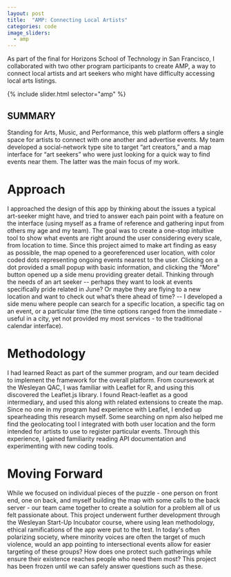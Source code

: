 ```yaml
---
layout: post
title:  "AMP: Connecting Local Artists"
categories: code
image_sliders:
  - amp
---
```

As part of the final for Horizons School of Technology in San Francisco, I collaborated with two other program participants to create AMP, a way to connect local artists and art seekers who might have difficulty accessing local arts listings.

{% include slider.html selector="amp" %}

## SUMMARY
Standing for Arts, Music, and Performance, this web platform offers a single space for artists to connect with one another and advertise events. My team developed a social-network type site to target “art creators,” and a map interface for “art seekers” who were just looking for a quick way to find events near them. The latter was the main focus of my work.

# Approach
I approached the design of this app by thinking about the issues a typical art-seeker might have, and tried to answer each pain point with a feature on the interface (using myself as a frame of reference and gathering input from others my age and my team). The goal was to create a one-stop intuitive tool to show what events are right around the user considering every scale, from location to time. Since this project aimed to make art finding as easy as possible, the map opened to a georeferenced user location, with color coded dots representing ongoing events nearest to the user. Clicking on a dot provided a small popup with basic information, and clicking the “More” button opened up a side menu providing greater detail. Thinking through the needs of an art seeker -- perhaps they want to look at events specifically pride related in June? Or maybe they are flying to a new location and want to check out what’s there ahead of time? -- I developed a side menu where people can search for a specific location, a specific tag on an event, or a particular time (the time options ranged from the immediate - useful in a city, yet not provided my most services - to the traditional calendar interface).

# Methodology
I had learned React as part of the summer program, and our team decided to implement the framework for the overall platform. From coursework at the Wesleyan QAC, I was familiar with Leaflet for R, and using this discovered the Leaflet.js library. I found React-leaflet as a good intermediary, and used this along with related extensions to create the map.  Since no one in my program had experience with Leaflet, I ended up spearheading this research myself. Some searching on npm also helped me find the geolocating tool I integrated with both user location and the form intended for artists to use to register particular events. Through this experience, I gained familiarity reading API documentation and experimenting with new coding tools.

# Moving Forward
While we focused on individual pieces of the puzzle - one person on front end, one on back, and myself building the map with some calls to the back server - our team came together to create a solution for a problem all of us felt passionate about. This project underwent further development through the Wesleyan Start-Up Incubator course, where using lean methodology, ethical ramifications of the app were put to the test. In today's often polarizing society, where minority voices are often the target of much violence, would an app pointing to intersectional events allow for easier targeting of these groups? How does one protect such gatherings while ensure their existence reaches people who need them most? This project has been frozen until we can safely answer questions such as these.  
